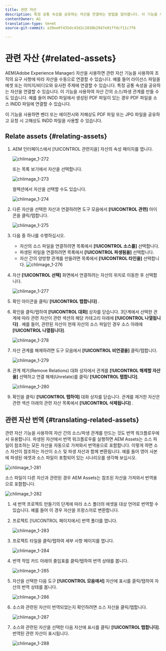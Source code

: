 ```yaml
---
title: 관련 자산
description: 특정 공통 속성을 공유하는 자산을 연결하는 방법을 알아봅니다. 이 기능을 사용하여 자산 간의 소스/파생 관계를 만들 수도 있습니다.
contentOwner: AG
translation-type: tm+mt
source-git-commit: a39ee0f435dc43d2c2830b2947e91ffdcf11c7f6

---
```



# 관련 자산 {#related-assets}

AEM(Adobe Experience Manager) 자산을 사용하면 관련 자산 기능을 사용하여 조직의 요구 사항에 따라 자산을 수동으로 연결할 수 있습니다. 예를 들어 라이선스 파일을 에셋 또는 이미지/비디오와 유사한 주제에 연결할 수 있습니다. 특정 공통 속성을 공유하는 자산을 연결할 수 있습니다. 이 기능을 사용하여 자산 간의 소스/파생 관계를 만들 수도 있습니다. 예를 들어 INDD 파일에서 생성된 PDF 파일이 있는 경우 PDF 파일을 소스 INDD 파일에 연결할 수 있습니다.

이 기능을 사용하면 벤더 또는 에이전시와 저해상도 PDF 파일 또는 JPG 파일을 공유하고 요청 시 고해상도 INDD 파일을 사용할 수 있습니다.

## Relate assets {#relating-assets}

1. AEM 인터페이스에서 [!UICONTROL 관련지을] 자산의 속성 페이지를 엽니다.

   ![chlimage_1-272](assets/chlimage_1-272.png)

   또는 목록 보기에서 자산을 선택합니다.

   ![chlimage_1-273](assets/chlimage_1-273.png)

   컬렉션에서 자산을 선택할 수도 있습니다.

   ![chlimage_1-274](assets/chlimage_1-274.png)

1. 다른 자산을 선택한 자산과 연결하려면 도구 모음에서 **[!UICONTROL 관련]** 아이콘을 클릭/탭합니다.

   ![chlimage_1-275](assets/chlimage_1-275.png)

1. 다음 중 하나를 수행하십시오.

   * 자산의 소스 파일을 연결하려면 목록에서 **[!UICONTROL 소스를]** 선택합니다.
   * 파생된 파일을 연결하려면 목록에서 **[!UICONTROL 파생됨을]** 선택합니다.
   * 자산 간의 양방향 관계를 만들려면 목록에서 **[!UICONTROL 타인을]** 선택합니다.
   ![chlimage_1-276](assets/chlimage_1-276.png)

1. 자산 **[!UICONTROL 선택]** 화면에서 연결하려는 자산의 위치로 이동한 후 선택합니다.

   ![chlimage_1-277](assets/chlimage_1-277.png)

1. 확인 아이콘을 클릭/ **[!UICONTROL 탭합니다]** .
1. 확인을 클릭/탭하여 **[!UICONTROL 대화]** 상자를 닫습니다. 3단계에서 선택한 관계에 따라 관련 자산이 관련 섹션의 해당 카테고리 아래에 **[!UICONTROL 나열됩니다]** . 예를 들어, 관련된 자산이 현재 자산의 소스 파일인 경우 소스 아래에 **[!UICONTROL 나열됩니다]**.

   ![chlimage_1-278](assets/chlimage_1-278.png)

1. 자산 관계를 해제하려면 도구 모음에서 **[!UICONTROL 비연결을]** 클릭/탭합니다.

   ![chlimage_1-279](assets/chlimage_1-279.png)

1. 관계 제거(Remove Relations) 대화 상자에서 관계를 **[!UICONTROL 해제할 자산을]** 선택하고 연결 해제(Unrelate)를 클릭/ **[!UICONTROL 탭합니다]**.

   ![chlimage_1-280](assets/chlimage_1-280.png)

1. 확인을 클릭/ **[!UICONTROL 탭하여]** 대화 상자를 닫습니다. 관계를 제거한 자산은 관련 섹션 아래의 관련 자산 목록에서 **[!UICONTROL 삭제됩니다]** .

## 관련 자산 번역 {#translating-related-assets}

관련 자산 기능을 사용하여 자산 간의 소스/파생 관계를 만드는 것도 번역 워크플로우에서 유용합니다. 파생된 자산에서 번역 워크플로우를 실행하면 AEM Assets는 소스 파일이 참조하는 모든 자산을 자동으로 가져와서 번역용으로 포함합니다. 이렇게 하면 소스 자산이 참조하는 자산이 소스 및 파생 자산과 함께 변환됩니다. 예를 들어 영어 사본에 파생된 에셋과 소스 파일이 포함되어 있는 시나리오를 생각해 보십시오.

![chlimage_1-281](assets/chlimage_1-281.png)

소스 파일이 다른 자산과 관련된 경우 AEM Assets는 참조된 자산을 가져와서 번역용으로 포함합니다.

![chlimage_1-282](assets/chlimage_1-282.png)

1. 새 번역 프로젝트 [](translation-projects.md#create-a-new-translation-project)만들기의 단계에 따라 소스 폴더의 에셋을 대상 언어로 번역할 수 있습니다. 예를 들어 이 경우 자산을 프랑스어로 변환합니다.
1. 프로젝트 [!UICONTROL 페이지에서] 번역 폴더를 엽니다.

   ![chlimage_1-283](assets/chlimage_1-283.png)

1. 프로젝트 타일을 클릭/탭하여 세부 사항 페이지를 엽니다.

   ![chlimage_1-284](assets/chlimage_1-284.png)

1. 번역 작업 카드 아래의 줄임표를 클릭/탭하여 번역 상태를 봅니다.

   ![chlimage_1-285](assets/chlimage_1-285.png)

1. 자산을 선택한 다음 도구 **[!UICONTROL 모음에서]** 자산에 표시를 클릭/탭하여 자산의 번역 상태를 봅니다.

   ![chlimage_1-286](assets/chlimage_1-286.png)

1. 소스와 관련된 자산이 번역되었는지 확인하려면 소스 자산을 클릭/탭합니다.

   ![chlimage_1-287](assets/chlimage_1-287.png)

1. 소스와 관련된 자산을 선택한 다음 자산에 표시를 클릭/ **[!UICONTROL 탭합니다]**. 번역된 관련 자산이 표시됩니다.

   ![chlimage_1-288](assets/chlimage_1-288.png)
